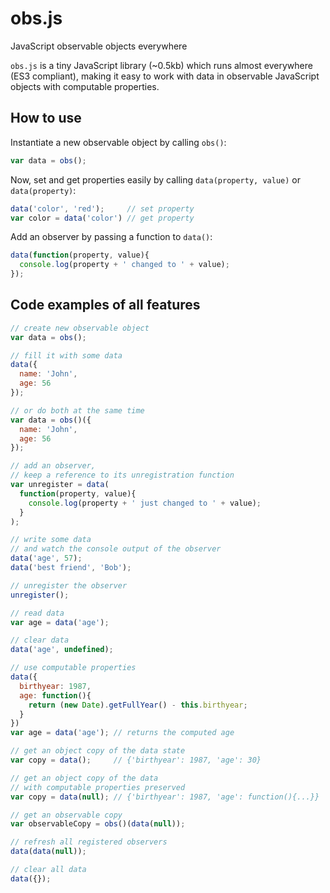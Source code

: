 # obs.js
JavaScript observable objects everywhere

`obs.js` is a tiny JavaScript library (~0.5kb) which runs almost everywhere (ES3 compliant), making it easy to work with data in observable JavaScript objects with computable properties.

## How to use

Instantiate a new observable object by calling `obs()`:

```javascript
var data = obs();
```

Now, set and get properties easily by calling `data(property, value)` or `data(property)`:

```javascript
data('color', 'red');     // set property
var color = data('color') // get property
```

Add an observer by passing a function to `data()`:

```javascript
data(function(property, value){
  console.log(property + ' changed to ' + value);
});
```

## Code examples of all features

```javascript
// create new observable object
var data = obs();

// fill it with some data
data({
  name: 'John',
  age: 56
});

// or do both at the same time
var data = obs()({
  name: 'John',
  age: 56
});

// add an observer,
// keep a reference to its unregistration function
var unregister = data(
  function(property, value){
    console.log(property + ' just changed to ' + value);
  }
);

// write some data
// and watch the console output of the observer
data('age', 57);
data('best friend', 'Bob');

// unregister the observer
unregister();

// read data
var age = data('age');

// clear data
data('age', undefined);

// use computable properties
data({
  birthyear: 1987,
  age: function(){
    return (new Date).getFullYear() - this.birthyear;
  }
})
var age = data('age'); // returns the computed age

// get an object copy of the data state
var copy = data();     // {'birthyear': 1987, 'age': 30}

// get an object copy of the data
// with computable properties preserved
var copy = data(null); // {'birthyear': 1987, 'age': function(){...}}

// get an observable copy
var observableCopy = obs()(data(null));

// refresh all registered observers
data(data(null));

// clear all data
data({});
```
